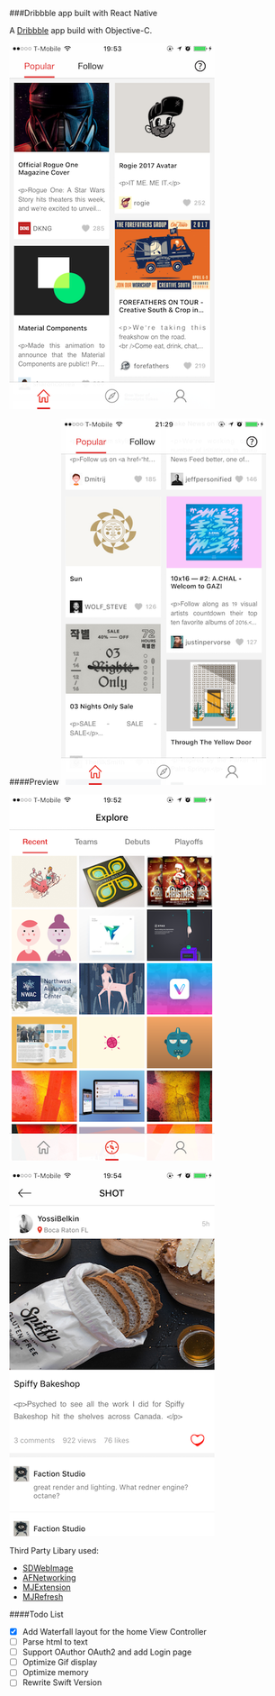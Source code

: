 ###Dribbble app built with React Native

A [Dribbble](http://dribbble.com) app build with Objective-C.

![dribbble_app_screenshot](https://github.com/ramboli1986/WeShot-objc/blob/master/Screenshot/home1.png)

####Preview
![home page](https://github.com/ramboli1986/WeShot-objc/blob/master/Screenshot/home2.png)

![explore page](https://github.com/ramboli1986/WeShot-objc/blob/master/Screenshot/explore.png)

![detail page](https://github.com/ramboli1986/WeShot-objc/blob/master/Screenshot/detail.png)


Third Party Libary used:
- [SDWebImage](https://github.com/rs/SDWebImage)
- [AFNetworking](https://github.com/AFNetworking/AFNetworking)
- [MJExtension](https://github.com/CoderMJLee/MJExtension)
- [MJRefresh](https://github.com/CoderMJLee/MJRefresh)


####Todo List
- [x] Add Waterfall layout for the home View Controller
- [ ] Parse html to text
- [ ] Support OAuthor OAuth2 and add Login page
- [ ] Optimize Gif display
- [ ] Optimize memory
- [ ] Rewrite Swift Version
